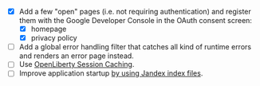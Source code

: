 * [X] Add a few "open" pages (i.e. not requiring authentication) and register them with the Google Developer Console in the OAuth consent screen:
  * [X] homepage
  * [X] privacy policy
* [ ] Add a global error handling filter that catches all kind of runtime errors and renders an error page instead.
* [ ] Use [OpenLiberty Session Caching](https://github.com/openliberty/ci.docker#session-caching).
* [ ] Improve application startup [by using Jandex index files](https://www.ibm.com/support/knowledgecenter/SSEQTP_liberty/com.ibm.websphere.wlp.doc/ae/twlp_improve_app_start.html).
